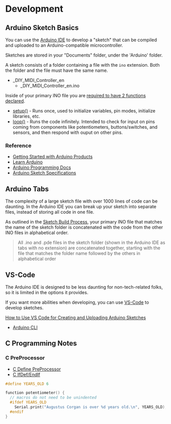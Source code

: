# Development

## Arduino Sketch Basics

You can use the [Arduino IDE][] to develop a "sketch" that can be compiled and
uploaded to an Arduino-compatible microcontroller.

Sketches are stored in your "Documents" folder, under the 'Arduino' folder.

A sketch consists of a folder containing a file with the `ino` extension. Both
the folder and the file must have the same name.

* _DIY_MIDI_Controller_en
  * _DIY_MIDI_Controller_en.ino

Inside of your primary INO file you are
[required to have 2 functions declared][setup and loop].

* [setup()][] - Runs once, used to initialize variables, pin modes, initialize
  libraries, etc.
* [loop()][] - Runs the code infinitely. Intended to check for input on pins
  coming from components like potentiometers, buttons/switches, and sensors,
  and then respond with ouput on other pins.

### Reference

* [Getting Started with Arduino Products][]
* [Learn Arduino][]
* [Arduino Programming Docs][]
* [Arduino Sketch Specifications][]

[Arduino IDE]: https://docs.arduino.cc/software/ide/
[setup and loop]: https://docs.arduino.cc/learn/programming/sketches/#setup-and-loop
[setup()]: https://www.arduino.cc/reference/en/language/structure/sketch/setup/
[loop()]: https://www.arduino.cc/reference/en/language/structure/sketch/loop/
[Getting Started with Arduino Products]: https://www.arduino.cc/en/Guide
[Learn Arduino]: https://docs.arduino.cc/learn/
[Arduino Programming Docs]: https://docs.arduino.cc/programming/
[Arduino Sketch Specifications]: https://arduino.github.io/arduino-cli/0.20/sketch-specification/

## Arduino Tabs

The complexity of a large sketch file with over 1000 lines of code can be
daunting. In the Arduino IDE you can break up your sketch into separate files,
instead of storing all code in one file.

As outlined in the [Sketch Build Process][], your primary INO file that matches
the name of the sketch folder is concatenated with the code from the other INO
files in alphabetical order.

> All .ino and .pde files in the sketch folder (shown in the Arduino IDE as tabs
> with no extension) are concatenated together, starting with the file that
> matches the folder name followed by the others in alphabetical order

[Sketch Build Process]: https://arduino.github.io/arduino-cli/1.0/sketch-build-process/

## VS-Code

The Arduino IDE is designed to be less daunting for non-tech-related folks, so
it is limited in the options it provides.

If you want more abilities when developing, you can use [VS-Code][] to develop
sketches.

[How to Use VS Code for Creating and Uploading Arduino Sketches]

* [Arduino CLI]

[VS-Code]: https://code.visualstudio.com/
[How to Use VS Code for Creating and Uploading Arduino Sketches]: https://www.circuitstate.com/tutorials/how-to-use-vs-code-for-creating-and-uploading-arduino-sketches/
[Arduino CLI]: https://arduino.github.io/arduino-cli/0.34/

## C Programming Notes

### C PreProcessor

* [C Define PreProcessor]
* [C IfDef/EndIf]

```c
#define YEARS_OLD 6

function potentiometer() {
  // macros do not need to be unindented
  #ifdef YEARS_OLD
    Serial.print("Augustus Corgan is over %d years old.\n", YEARS_OLD);
  #endif
}
```

[C Define PreProcessor]: https://www.geeksforgeeks.org/c-define-preprocessor/
[C IfDef/EndIf]: https://www.techonthenet.com/c_language/directives/ifdef.php
